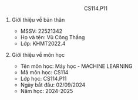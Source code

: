 <p align="center">
  CS114.P11
</p>

1. Giới thiệu về bản thân 
	 - MSSV: 22521342
	 - Họ và tên: Vũ Công Thắng 
	 - Lớp: KHMT2022.4

2. Giới thiệu về môn học 
	- Tên môn học: Máy học - MACHINE LEARNING
	- Mã môn học: CS114
	- Lớp học: CS114.P11
	- Ngày bắt đầu: 02/09/2024
	- Năm học: 2024-2025
